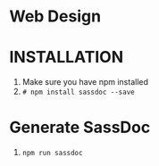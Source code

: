 # Web Design

INSTALLATION
============

1. Make sure you have npm installed
1. `# npm install sassdoc --save`

Generate SassDoc
================

1. `npm run sassdoc`
